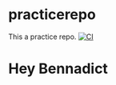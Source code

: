 # practicerepo
This a practice repo.
[![CI](https://github.com/bserrato7900/practicerepo/actions/workflows/main.yml/badge.svg)](https://github.com/bserrato7900/practicerepo/actions/workflows/main.yml)
# Hey Bennadict